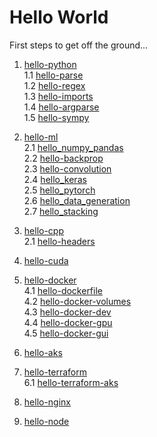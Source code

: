 # Hello World

First steps to get off the ground...

1. [hello-python](hello-python/README.md)  
    1.1 [hello-parse](hello-python/hello-parse/README.md)  
    1.2 [hello-regex](hello-python/hello-regex/README.md)  
    1.3 [hello-imports](hello-python/hello-imports/README.md)  
    1.4 [hello-argparse](hello-python/hello-argparse/README.md)  
    1.5 [hello-sympy](hello-python/hello-sympy.ipynb)

2. [hello-ml](hello-ml/README.md)  
    2.1 [hello_numpy_pandas](hello-ml/hello_numpy_pandas.ipynb)  
    2.2 [hello-backprop](hello-ml/hello-backprop.ipynb)  
    2.3 [hello-convolution](hello-ml/hello-convolution.ipynb)  
    2.4 [hello_keras](hello-ml/hello_keras.py)  
    2.5 [hello_pytorch](hello-ml/hello_pytorch.py)  
    2.6 [hello_data_generation](hello-ml/hello_data_generation.ipynb)  
    2.7 [hello_stacking](hello-ml/hello_stacking.ipynb)  

3. [hello-cpp](hello-cpp/README.md)  
    2.1 [hello-headers](hello-cpp/hello-headers/hello_headers.cpp)  

4. [hello-cuda](hello-cuda/README.md)  

5. [hello-docker](hello-docker/README.md)  
    4.1 [hello-dockerfile](hello-docker/hello-dockerfile/README.md)  
    4.2 [hello-docker-volumes](hello-docker/hello-docker-volumes/README.md)  
    4.3 [hello-docker-dev](hello-docker/hello-docker-dev/README.md)  
    4.4 [hello-docker-gpu](hello-docker/hello-docker-gpu/README.md)  
    4.5 [hello-docker-gui](hello-docker/hello-docker-gui/README.md)  

6. [hello-aks](hello-aks/README.md)  

7. [hello-terraform](hello-terraform/README.md)  
    6.1 [hello-terraform-aks](hello-terraform/hello-terraform-aks/README.md)  

8. [hello-nginx](hello-nginx/README.md)  

9. [hello-node](hello-node/README.md)  
